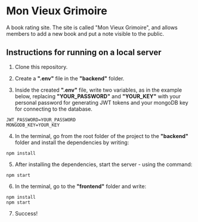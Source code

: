# Mon Vieux Grimoire

A book rating site. The site is called "Mon Vieux Grimoire", and allows members to add a new book and put a note visible to the public.

## Instructions for running on a local server

1. Clone this repository.

2. Create a **".env"** file in the **"backend"** folder.

3. Inside the created **".env"** file, write two variables, as in the example below, replacing **"YOUR_PASSWORD"** and **"YOUR_KEY"** with your personal password for generating JWT tokens and your mongoDB key for connecting to the database.

```
JWT_PASSWORD=YOUR_PASSWORD
MONGODB_KEY=YOUR_KEY
```

4. In the terminal, go from the root folder of the project to the **"backend"** folder and install the dependencies by writing:

```
npm install
```

5. After installing the dependencies, start the server - using the command:

```
npm start
```

6. In the terminal, go to the **"frontend"** folder and write:

```
npm install
npm start
```

7. Success!
